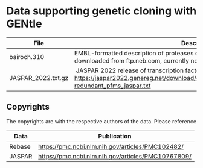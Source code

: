 # Data supporting genetic cloning with GENtle

| File               | Description                                                    |
|--------------------|----------------------------------------------------------------|
| bairoch.310        | EMBL-formatted description of proteases of the Rebase database as once downloaded from ftp.neb.com, currently not accessible. |
| JASPAR_2022.txt.gz | JASPAR 2022 release of transcription factors, downloaded from https://jaspar2022.genereg.net/download/data/2022/CORE/JASPAR2022_CORE_non-redundant_pfms_jaspar.txt |

## Copyrights

The copyrights are with the respective authors of the data. Please reference

| Data   | Publication                                        |
|--------|----------------------------------------------------|
| Rebase | https://pmc.ncbi.nlm.nih.gov/articles/PMC102482/   |
| JASPAR | https://pmc.ncbi.nlm.nih.gov/articles/PMC10767809/ |

